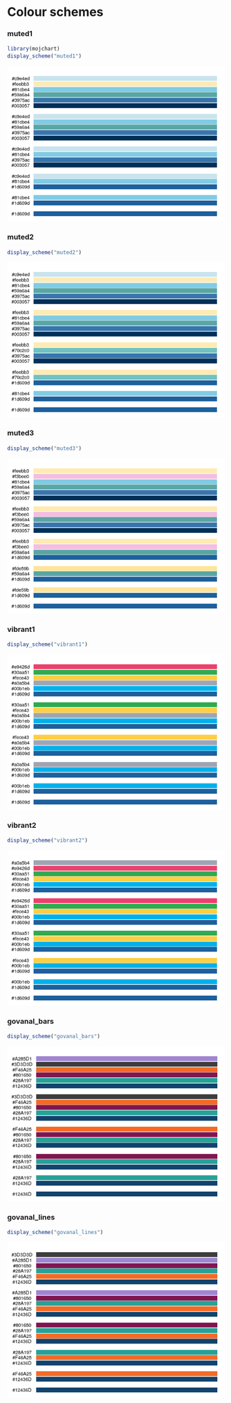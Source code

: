 
<!-- schemes.md is generated from schemes.Rmd. Please edit that file -->

# Colour schemes

### muted1

``` r
library(mojchart)
display_scheme("muted1")
```

![](../figures/schemes-muted1-1.png)<!-- -->

### muted2

``` r
display_scheme("muted2")
```

![](../figures/schemes-muted2-1.png)<!-- -->

### muted3

``` r
display_scheme("muted3")
```

![](../figures/schemes-muted3-1.png)<!-- -->

### vibrant1

``` r
display_scheme("vibrant1")
```

![](../figures/schemes-vibrant1-1.png)<!-- -->

### vibrant2

``` r
display_scheme("vibrant2")
```

![](../figures/schemes-vibrant2-1.png)<!-- -->

### govanal_bars

``` r
display_scheme("govanal_bars")
```

![](../figures/schemes-govanal_bars-1.png)<!-- -->

### govanal_lines

``` r
display_scheme("govanal_lines")
```

![](../figures/schemes-govanal_lines-1.png)<!-- -->
